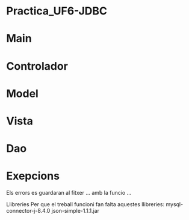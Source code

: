 # Practica_UF6-JDBC

# Main

# Controlador

# Model

# Vista

# Dao


# Exepcions 
Els errors es guardaran al fitxer ... amb la funcio ...

Llibreries
Per que el treball funcioni fan falta aquestes llibreries:
mysql-connector-j-8.4.0
json-simple-1.1.1.jar
